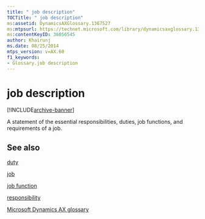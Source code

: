 ```yaml
---
title: " job description"
TOCTitle: " job description"
ms:assetid: DynamicsAXGlossary.1367527
ms:mtpsurl: https://technet.microsoft.com/library/dynamicsaxglossary.1367527(v=AX.60)
ms:contentKeyID: 36056545
author: Khairunj
ms.date: 08/25/2014
mtps_version: v=AX.60
f1_keywords:
- Glossary.job description
---
```


# job description


[!INCLUDE[archive-banner](includes/archive-banner.md)]

A statement of the essential responsibilities, duties, job functions, and requirements of a job.

## See also

[duty](duty.md)

[job](job.md)

[job function](job-function.md)

[responsibility](responsibility.md)

[Microsoft Dynamics AX glossary](glossary/microsoft-dynamics-ax-glossary.md)

  


